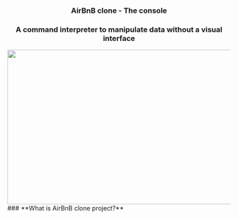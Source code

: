 <div align="center">
<h3>AirBnB clone - The console</h3>
<h3>A command interpreter to manipulate data without a visual interface</h3>
  <img src="./hbnb.png" width="1000" height="350"/>
</div>
### **What is AirBnB clone project?**
